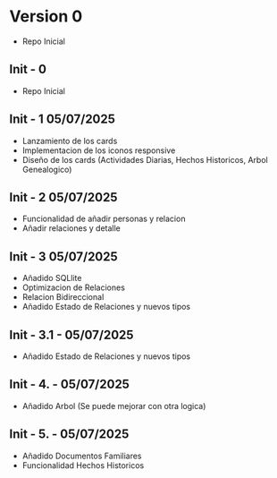 # Version 0

- Repo Inicial

## Init - 0

- Repo Inicial

## Init - 1 05/07/2025

- Lanzamiento de los cards
- Implementacion de los iconos responsive
- Diseño de los cards (Actividades Diarias, Hechos Historicos, Arbol Genealogico)

## Init - 2 05/07/2025

- Funcionalidad de añadir personas y relacion
- Añadir relaciones y detalle

## Init - 3 05/07/2025

- Añadido SQLlite
- Optimizacion de Relaciones
- Relacion Bidireccional
- Añadido Estado de Relaciones y nuevos tipos

## Init - 3.1 -  05/07/2025

- Añadido Estado de Relaciones y nuevos tipos

## Init - 4. -  05/07/2025

- Añadido Arbol (Se puede mejorar con otra logica)

## Init - 5. -  05/07/2025

- Añadido Documentos Familiares
- Funcionalidad Hechos Historicos
